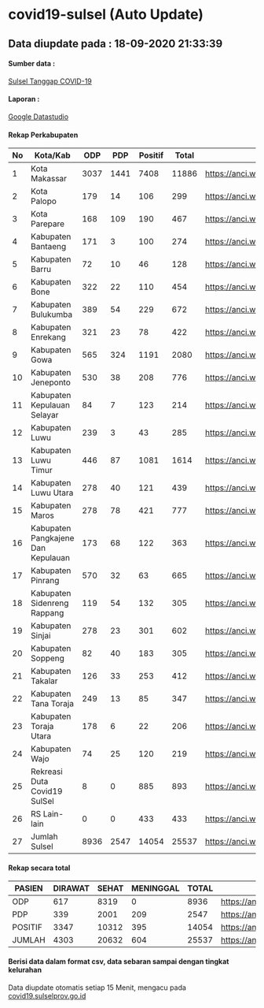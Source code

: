
# covid19-sulsel (Auto Update)

## Data diupdate pada : 18-09-2020 21:33:39

#### Sumber data :
[Sulsel Tanggap COVID-19](https://covid19.sulselprov.go.id)

#### Laporan :
[Google Datastudio](https://datastudio.google.com/s/jythWGc1j4w)

#### Rekap Perkabupaten 
|No|Kota/Kab|ODP|PDP|Positif|Total|Link|
| --- | --- | --- | --- | --- | --- | --- |
|1|Kota Makassar|3037|1441|7408|11886|https://anci.web.id/cor/kota_makassar|
|2|Kota Palopo|179|14|106|299|https://anci.web.id/cor/kota_palopo|
|3|Kota Parepare|168|109|190|467|https://anci.web.id/cor/kota_parepare|
|4|Kabupaten Bantaeng|171|3|100|274|https://anci.web.id/cor/kabupaten_bantaeng|
|5|Kabupaten Barru|72|10|46|128|https://anci.web.id/cor/kabupaten_barru|
|6|Kabupaten Bone|322|22|110|454|https://anci.web.id/cor/kabupaten_bone|
|7|Kabupaten Bulukumba|389|54|229|672|https://anci.web.id/cor/kabupaten_bulukumba|
|8|Kabupaten Enrekang|321|23|78|422|https://anci.web.id/cor/kabupaten_enrekang|
|9|Kabupaten Gowa|565|324|1191|2080|https://anci.web.id/cor/kabupaten_gowa|
|10|Kabupaten Jeneponto|530|38|208|776|https://anci.web.id/cor/kabupaten_jeneponto|
|11|Kabupaten Kepulauan Selayar|84|7|123|214|https://anci.web.id/cor/kabupaten_kepulauan_selayar|
|12|Kabupaten Luwu|239|3|43|285|https://anci.web.id/cor/kabupaten_luwu|
|13|Kabupaten Luwu Timur|446|87|1081|1614|https://anci.web.id/cor/kabupaten_luwu_timur|
|14|Kabupaten Luwu Utara|278|40|121|439|https://anci.web.id/cor/kabupaten_luwu_utara|
|15|Kabupaten Maros|278|78|421|777|https://anci.web.id/cor/kabupaten_maros|
|16|Kabupaten Pangkajene Dan Kepulauan|173|68|122|363|https://anci.web.id/cor/kabupaten_pangkajene_dan_kepulauan|
|17|Kabupaten Pinrang|570|32|63|665|https://anci.web.id/cor/kabupaten_pinrang|
|18|Kabupaten Sidenreng Rappang|119|54|132|305|https://anci.web.id/cor/kabupaten_sidenreng_rappang|
|19|Kabupaten Sinjai|278|23|301|602|https://anci.web.id/cor/kabupaten_sinjai|
|20|Kabupaten Soppeng|82|40|183|305|https://anci.web.id/cor/kabupaten_soppeng|
|21|Kabupaten Takalar|126|33|253|412|https://anci.web.id/cor/kabupaten_takalar|
|22|Kabupaten Tana Toraja|249|13|85|347|https://anci.web.id/cor/kabupaten_tana_toraja|
|23|Kabupaten Toraja Utara|178|6|22|206|https://anci.web.id/cor/kabupaten_toraja_utara|
|24|Kabupaten Wajo|74|25|120|219|https://anci.web.id/cor/kabupaten_wajo|
|25|Rekreasi Duta Covid19 SulSel|8|0|885|893|https://anci.web.id/cor/rekreasi_duta_covid19_sulsel|
|26|RS Lain-lain|0|0|433|433|https://anci.web.id/cor/rs_lain-lain|
|27|Jumlah Sulsel|8936|2547|14054|25537|https://anci.web.id/cor/jumlah_sulsel|

#### Rekap secara total

| PASIEN | DIRAWAT | SEHAT | MENINGGAL | TOTAL | LINK |
| ---- | -------- | ---- | ---- |  ---- | ---- |
| ODP | 617 | 8319 | 0 | 8936 | https://anci.web.id/cor/odp_detail.html |
| PDP | 339 | 2001 | 209 | 2547 | https://anci.web.id/cor/pdp_detail.html |
| POSITIF | 3347 | 10312 | 395 | 14054 | https://anci.web.id/cor/positif_detail.html |
| JUMLAH | 4303 | 20632 | 604 | 25537 | https://anci.web.id/cor/jumlah_sulsel/ |

 
#### Berisi data dalam format csv, data sebaran sampai dengan tingkat kelurahan

Data diupdate otomatis setiap 15 Menit, mengacu pada [covid19.sulselprov.go.id](https://covid19.sulselprov.go.id)

